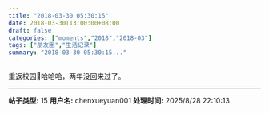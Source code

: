 ```yaml
---
title: "2018-03-30 05:30:15"
date: 2018-03-30T13:00:00+08:00
draft: false
categories: ["moments","2018","2018-03"]
tags: ["朋友圈","生活记录"]
summary: "2018-03-30 05:30:15..."
---
```


重返校园🎒哈哈哈，两年没回来过了。

---

**帖子类型:** 15
**用户名:** chenxueyuan001
**处理时间:** 2025/8/28 22:10:13